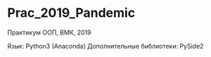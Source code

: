 # Prac_2019_Pandemic
Практикум ООП, ВМК, 2019

Язык: Python3 (Anaconda)
Дополнительные библиотеки: PySide2
